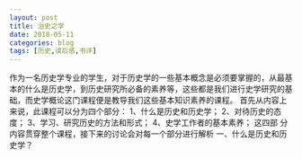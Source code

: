 ```yaml
---
layout: post
title: 治史之学
date: 2018-05-11
categories: blog
tags: [历史,读后感,书评]
---
```

作为一名历史学专业的学生，对于历史学的一些基本概念是必须要掌握的，从最基本的什么是历史学，到历史研究所必备的素养等，这些都是我们进行史学研究的基础，而史学概论这门课程便是教导我们这些基本知识素养的课程。
首先从内容上来说，此课程可以分为四个部分：
1、什么是历史和历史学；
2、对待历史的态度；
3、学习、研究历史的方法和形式；
4、史学工作者的基本素养；
这四部
分内容贯穿整个课程，接下来的讨论会对每一个部分进行解析
一、什么是历史和历史学？